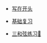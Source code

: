 <!-- docs/Coder/Java/_sidebar.md -->

* [写在开头](README)

* [基础复习](三和弦练习前的基础)

* [三和弦练习:musical_note:](/Musicser/musicMix/基础编曲练习)

  

